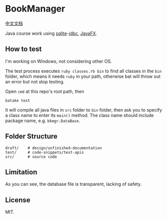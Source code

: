 # BookManager

[中文文档](README-zh.md)

Java course work using [sqlite][1]-[jdbc][2], [JavaFX][3].

## How to test

I'm working on Windows, not considering other OS.

The test process executes `ruby classes.rb bin` to find all classes in the
`bin` folder, which means it needs `ruby` in your path, otherwise bat will
throw out an error but not stop testing.

Open `cmd` at this repo's root path, then

    batake test

It will compile all java files in `src` folder to `bin` folder,
then ask you to specify a class name to enter its `main()` method.
The class name should include package name, e.g. `bkmgr.DataBase`.

## Folder Structure

    draft/    # design/unfinished-documentation
    test/     # code-snippets/test-apis
    src/      # source code

## Limitation

As you can see, the database file is transparent, lacking of safety.

## License

MIT.


[1]: https://sqlite.org
[2]: https://github.com/xerial/sqlite-jdbc
[3]: https://en.wikipedia.org/wiki/JavaFX
